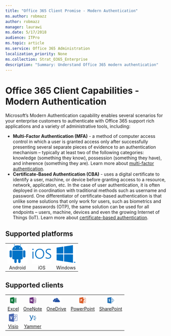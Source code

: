 ```yaml
---
title: "Office 365 Client Promise - Modern Authentication"
ms.author: robmazz
author: robmazz
manager: laurawi
ms.date: 5/17/2018
audience: ITPro
ms.topic: article
ms.service: Office 365 Administration
localization_priority: None
ms.collection: Strat_O365_Enterprise
description: "Summary: Understand Office 365 modern authentication"
---
```


# Office 365 Client Capabilities - Modern Authentication

Microsoft’s Modern Authentication capability enables several scenarios for your enterprise customers to authenticate with Office 365 support rich applications and a variety of administrative tools, including:

- **Multi-Factor Authentication (MFA)** - a method of computer access control in which a user is granted access only after successfully presenting several separate pieces of evidence to an authentication mechanism – typically at least two of the following categories: knowledge (something they know), possession (something they have), and inherence (something they are). Learn more about [multi-factor authentication](https://docs.microsoft.com/azure/active-directory/authentication/multi-factor-authentication).
- **Certificate-Based Authentication (CBA)** - uses a digital certificate to identify a user, machine, or device before granting access to a resource, network, application, etc. In the case of user authentication, it is often deployed in coordination with traditional methods such as username and password. One differentiator of certificate-based authentication is that unlike some solutions that only work for users, such as biometrics and one time passwords (OTP), the same solution can be used for all endpoints – users, machine, devices and even the growing Internet of Things (IoT). Learn more about [certificate-based authentication](https://docs.microsoft.com/azure/active-directory/active-directory-certificate-based-authentication-get-started).

## Supported platforms

| | | |
|:---:|:---:|:---:|
| ![Android icon](images/android_62x62.png) <br> Android | ![iOS icon](images/ios_62x62.png) <br> iOS | ![Windows icon](images/windows_62x62.png) <br> Windows


## Supported clients

| | | | | |
|:---:|:---:|:---:|:---:|:---:|
| [![Excel icon](images/o365-excel-30x30.png)](https://products.office.com/excel) <br> [Excel](https://products.office.com/excel)| ![OneNote icon](images/o365-onenote-30x30.png) <br> [OneNote](https://support.office.com/onenote) |[![OneDrive for Business icon](images/o365-onedrive-30x30.png)](https://onedrive.live.com/about/business/) <br> [OneDrive](https://onedrive.live.com/about/business/) |[![PowerPoint icon](images/o365-powerpoint-30x30.png)](https://products.office.com/powerpoint) <br> [PowerPoint](https://products.office.com/powerpoint) |[![SharePoint icon](images/o365-sharepoint-30x30.png)](https://docs.microsoft.com/sharepoint/) <br> [SharePoint](https://docs.microsoft.com/sharepoint/) | [![Visio icon](images/o365-visio-30x30.png)](https://products.office.com/visio/flowchart-software) <br> [Visio](https://products.office.com/visio/flowchart-software)
|[![Visio icon](images/o365-visio-30x30.png)](https://products.office.com/visio/flowchart-software) <br> [Visio](https://products.office.com/visio/flowchart-software)|[![Yammer icon](images/o365-yammer-30x30.png)](https://products.office.com/yammer/yammer-overview) <br> [Yammer]((https://products.office.com/yammer/yammer-overview))